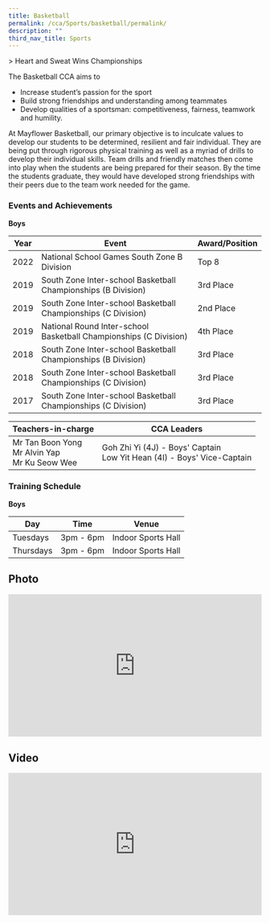 ```yaml
---
title: Basketball
permalink: /cca/Sports/basketball/permalink/
description: ""
third_nav_title: Sports
---
```

&gt; Heart and Sweat Wins Championships

  

The Basketball CCA aims to

*   Increase student’s passion for the sport
*   Build strong friendships and understanding among teammates
*   Develop qualities of a sportsman: competitiveness, fairness, teamwork and humility.

  

At Mayflower Basketball, our primary objective is to inculcate values to develop our students to be determined, resilient and fair individual. They are being put through rigorous physical training as well as a myriad of drills to develop their individual skills. Team drills and friendly matches then come into play when the students are being prepared for their season. By the time the students graduate, they would have developed strong friendships with their peers due to the team work needed for the game.

  

### Events and Achievements


**Boys**

| Year | Event | Award/Position |
| --- | --- | --- |
| 2022 | National School Games South Zone B Division| Top 8|
| 2019 | South Zone Inter-school Basketball Championships (B Division) | 3rd Place |
| 2019 | South Zone Inter-school Basketball Championships (C Division) | 2nd Place |
| 2019 | National Round Inter-school Basketball Championships (C Division) | 4th Place |
| 2018 | South Zone Inter-school Basketball Championships (B Division) | 3rd Place |
| 2018 | South Zone Inter-school Basketball Championships (C Division) | 3rd Place |
| 2017 | South Zone Inter-school Basketball Championships (C Division) | 3rd Place |

| Teachers-in-charge 	| CCA Leaders 	|
|---	|---	|
| Mr Tan Boon Yong<br>Mr Alvin Yap<br>Mr Ku Seow Wee 	| Goh Zhi Yi&nbsp;(4J) - Boys' Captain <br>Low Yit Hean (4I) - Boys' Vice-Captain 	|

### Training Schedule
**Boys**

| Day | Time | Venue |
| --- | --- | --- |
| Tuesdays | 3pm - 6pm | Indoor Sports Hall |
| Thursdays | 3pm - 6pm | Indoor Sports Hall |


Photo
-----
<div style="position:relative;width:100%;padding-bottom: 56.25%;height: 0; overflow: hidden;"><iframe style="position: absolute; top: 0; left: 0; width: 100%; height: 100%;" allowfullscreen="true" frameborder="0" src="https://docs.google.com/presentation/d/e/2PACX-1vRia3AyO2q93iBkVh5W4FvwQtYEYcimhMKtrkZvaKLgjxX_SMm6PstWhImHEgDqW-f96_LE0OdPqieO/embed?start=false&amp;loop=false&amp;delayms=3000"></iframe></div>

Video
-----
<div style="position:relative;width:100%;padding-bottom: 56.25%;height: 0; overflow: hidden;"><iframe style="position: absolute; top: 0; left: 0; width: 100%; height: 100%;" allowfullscreen="" allow="accelerometer; autoplay; clipboard-write; encrypted-media; gyroscope; picture-in-picture" frameborder="0" title="MFSS vs RI B Boys Basket Match" src="https://www.youtube.com/embed/bteb6rzxBRo"></iframe></div>